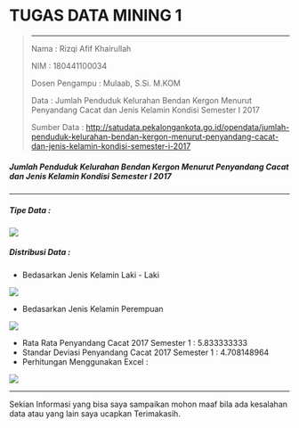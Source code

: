 # TUGAS DATA MINING 1

> ------
>
> Nama : Rizqi Afif Khairullah
>
> NIM    : 180441100034
>
> Dosen Pengampu : Mulaab, S.Si. M.KOM
>
> Data : Jumlah Penduduk Kelurahan Bendan Kergon Menurut Penyandang Cacat dan Jenis Kelamin 	      Kondisi Semester I 2017
>
> Sumber Data : http://satudata.pekalongankota.go.id/opendata/jumlah-penduduk-kelurahan-bendan-kergon-menurut-penyandang-cacat-dan-jenis-kelamin-kondisi-semester-i-2017



##### Jumlah Penduduk Kelurahan Bendan Kergon Menurut Penyandang Cacat dan Jenis Kelamin 	      Kondisi Semester I 2017

------

##### Tipe Data :

![](assets\images\typedata.PNG)



##### Distribusi Data :

-  Bedasarkan Jenis Kelamin Laki - Laki

![](assets\images\Capturea.PNG)



- Bedasarkan Jenis Kelamin Perempuan

![](assets\images\Capture.PNG)



- Rata Rata Penyandang Cacat 2017 Semester 1            :  5.833333333
- Standar Deviasi Penyandang Cacat 2017 Semester 1 :  4.708148964
- Perhitungan Menggunakan Excel :

![](assets\images\aaa.PNG)

------

Sekian Informasi yang bisa saya sampaikan mohon maaf bila ada kesalahan data atau yang  lain saya ucapkan Terimakasih.